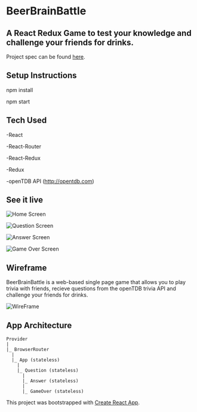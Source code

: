 # BeerBrainBattle
## A React Redux Game to test your knowledge and challenge your friends for drinks.

Project spec can be found [here](http://frontend.turing.io/projects/binary-challenge.html).

## Setup Instructions 

npm install

npm start

## Tech Used

-React

-React-Router

-React-Redux

-Redux

-openTDB API (http://opentdb.com)

## See it live
![Home Screen](./src/assets/homescreenshot.png "HomeScreen Screenshot")

![Question Screen](./src/assets/question.png "HomeScreen Screenshot")

![Answer Screen](./src/assets/answer.png "HomeScreen Screenshot")

![Game Over Screen](./src/assets/gameOver.png "HomeScreen Screenshot")

## Wireframe
BeerBrainBattle is a web-based single page game that allows you to play trivia with friends, recieve questions from the openTDB trivia API and challenge your friends for drinks.

![WireFrame](./src/assets/wireframe.jpg "App Wireframe")

## App Architecture

```
Provider
|
|_ BrowserRouter
  |
  |_ App (stateless)
    |
    |_ Question (stateless)
      |
      |_ Answer (stateless)
      |
      |_ GameOver (stateless)
```

This project was bootstrapped with [Create React App](https://github.com/facebook/create-react-app).

